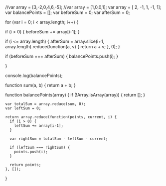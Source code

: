 //var array = [3,-2,0,4,6,-5];
//var array = [1,0,0,1];
var array = [ 2, -1, 1, -1, 1];
var balancePoints = [];
var beforeSum = 0;
var afterSum = 0;

for (var i = 0; i < array.length; i++) {

 if (i > 0) {
     beforeSum += array[i-1];
 }

 if (i <= array.length) {
    afterSum = array.slice(i+1, array.length).reduce(function(a, v) {
     return a + v;
 }, 0);
 }

 if (beforeSum === afterSum) {
     balancePoints.push(i);
 }


}

console.log(balancePoints);




  function sum(a, b) {
    return a + b;
  }

  function balancePoints(array) {
    if (!Array.isArray(array)) {
      return [];
    }

    var totalSum = array.reduce(sum, 0);
    var leftSum = 0;

    return array.reduce(function(points, current, i) {
      if (i > 0) {
        leftSum += array[i-1];
      }

      var rightSum = totalSum - leftSum - current;

      if (leftSum === rightSum) {
        points.push(i);
      }

      return points;
    }, []);
  }
